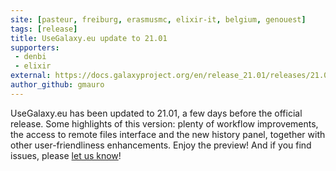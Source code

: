 ```yaml
---
site: [pasteur, freiburg, erasmusmc, elixir-it, belgium, genouest]
tags: [release]
title: UseGalaxy.eu update to 21.01
supporters:
 - denbi
 - elixir
external: https://docs.galaxyproject.org/en/release_21.01/releases/21.01_announce_user.html
author_github: gmauro
---
```


UseGalaxy.eu has been updated to 21.01, a few days before the official release. Some highlights of this version: plenty of workflow improvements, the access to remote files interface and the new history panel, together with other user-friendliness enhancements. Enjoy the preview! And if you find issues, please [let us know](mailto:contact@usegalaxy.eu)!
